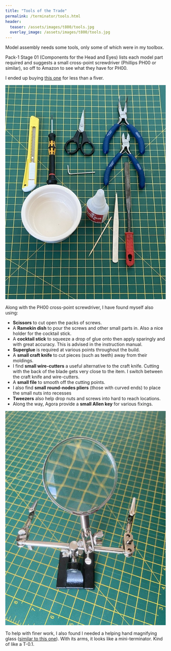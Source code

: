 ```yaml
---
title: "Tools of the Trade"
permalink: /terminator/tools.html
header:
  teaser: /assets/images/t800/tools.jpg
  overlay_image: /assets/images/t800/tools.jpg
---
```

Model assembly needs some tools, only some of which were in my toolbox.

Pack-1 Stage 01 (Components for the Head and Eyes) lists each model part required and suggests a small cross-point screwdriver (Phillips PH00 or similar), so off to Amazon to see what they have for PH00.

I ended up buying [this one](https://www.amazon.co.uk/gp/product/B07B7RRWQR/ref=ppx_yo_dt_b_asin_title_o07_s00) for less than a fiver.

![Tools of the Trade](/assets/images/t800/tools.jpg)

Along with the PH00 cross-point screwdriver, I have found myself also using:

* __Scissors__ to cut open the packs of screws.
* A __Ramekin dish__ to pour the screws and other small parts in. Also a nice holder for the cocktail stick.
* A __cocktail stick__ to squeeze a drop of glue onto then apply sparingly and with great accuracy. This is advised in the instruction manual.
* __Superglue__ is required at various points throughout the build.
* A __small craft knife__ to cut pieces (such as teeth) away from their moldings.
* I find __small wire-cutters__ a useful alternative to the craft knife. Cutting with the back of the blade gets very close to the item. I switch between the craft knife and wire-cutters.
* A __small file__ to smooth off the cutting points.
* I also find __small round-nodes pliers__ (those with curved ends) to place the small nuts into recesses
* __Tweezers__ also help drop nuts and screws into hard to reach locations.
* Along the way, Agora provide a __small Allen key__ for various fixings.

![T0.1 Little Brother](/assets/images/t800/little-brother.jpg)

To help with finer work, I also found I needed a helping hand magnifying glass ([similar to this one](https://www.amazon.co.uk/Rolson-Tools-60335-Helping-Magnifying/dp/B001BMSBD4)). With its arms, it looks like a mini-terminator. Kind of like a T-0.1.
